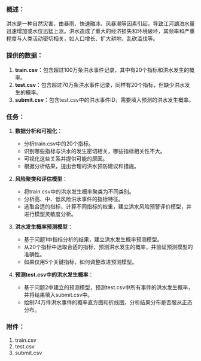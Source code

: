 ### 概述：
洪水是一种自然灾害，由暴雨、快速融冰、风暴潮等因素引起，导致江河湖泊水量迅速增加或水位迅猛上涨。洪水造成了重大的经济损失和环境破坏，其频率和严重程度与人类活动密切相关，如人口增长、扩大耕地、乱砍滥伐等。

### 提供的数据：
1. **train.csv**：包含超过100万条洪水事件记录，其中有20个指标和洪水发生的概率。
2. **test.csv**：包含超过70万条洪水事件记录，同样有20个指标，但缺少洪水发生的概率。
3. **submit.csv**：包含test.csv中的洪水事件ID，需要填入预测的洪水发生概率。

### 任务：
1. **数据分析和可视化**：
   - 分析train.csv中的20个指标。
   - 识别哪些指标与洪水的发生密切相关，哪些指标相关性不大。
   - 可视化这些关系并提供可能的原因。
   - 根据分析结果，提出合理的洪水预防建议和措施。

2. **风险聚类和评估模型**：
   - 将train.csv中的洪水发生概率聚类为不同类别。
   - 分析高、中、低风险洪水事件的指标特征。
   - 选取合适的指标，计算不同指标的权重，建立洪水风险预警评价模型，并进行模型灵敏度分析。

3. **洪水发生概率预测模型**：
   - 基于问题1中指标分析的结果，建立洪水发生概率预测模型。
   - 从20个指标中选取合适的指标，预测洪水发生的概率，并验证预测模型的准确性。
   - 如果仅用5个关键指标，如何调整改进预测模型。

4. **预测test.csv中的洪水发生概率**：
   - 基于问题2中建立的预测模型，预测test.csv中所有事件的洪水发生概率，并将结果填入submit.csv中。
   - 绘制74万件洪水事件的概率直方图和折线图，分析结果分布是否服从正态分布。

### 附件：
1. train.csv
2. test.csv
3. submit.csv